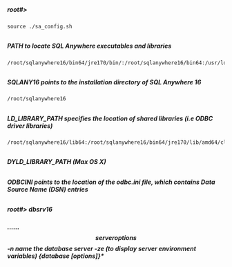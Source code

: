 ##
##### root#>
    source ./sa_config.sh

##
##### PATH to locate SQL Anywhere executables and libraries
    /root/sqlanywhere16/bin64/jre170/bin/:/root/sqlanywhere16/bin64:/usr/local/sbin:/usr/local/bin:/usr/sbin:/usr/bin:/sbin:/bin:/usr/games:/usr/local/games:/snap/bin

##
##### SQLANY16 points to the installation directory of SQL Anywhere 16
    /root/sqlanywhere16

##
##### LD_LIBRARY_PATH specifies the location of shared libraries (i.e ODBC driver libraries)
    /root/sqlanywhere16/lib64:/root/sqlanywhere16/bin64/jre170/lib/amd64/client:/root/sqlanywhere16/bin64/jre170/lib/amd64/server:/root/sqlanywhere16/bin64/jre170/lib/amd64:/root/sqlanywhere16/bin64/jre170/lib/amd64/native_threads:

##
##### DYLD_LIBRARY_PATH (Max OS X)

##
##### ODBCINI points to the location of the odbc.ini file, which contains Data Source Name (DSN) entries

##
##### root#> dbsrv16
##### ...... $${server options}$$ -n name the database server -ze (to display server environment variables) {database [options]}*
